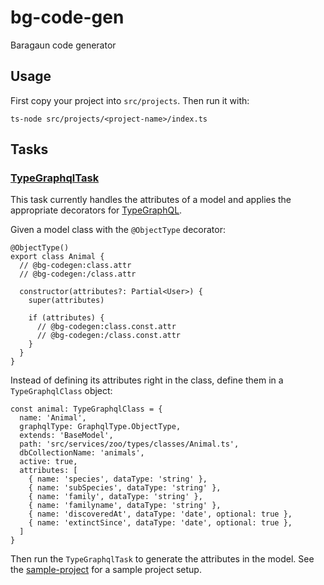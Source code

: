 # bg-code-gen

Baragaun code generator

## Usage

First copy your project into `src/projects`. Then run it with:

    ts-node src/projects/<project-name>/index.ts

## Tasks

### [TypeGraphqlTask](src/tasks/typeGraphqlTask/index.ts)

This task currently handles the attributes of a model and applies the
appropriate decorators for [TypeGraphQL](https://typegraphql.com/).

Given a model class with the `@ObjectType` decorator:

    @ObjectType()
    export class Animal {
      // @bg-codegen:class.attr
      // @bg-codegen:/class.attr

      constructor(attributes?: Partial<User>) {
        super(attributes)

        if (attributes) {
          // @bg-codegen:class.const.attr
          // @bg-codegen:/class.const.attr
        }
      }
    }

Instead of defining its attributes right in the class, define them in a `TypeGraphqlClass` object:

    const animal: TypeGraphqlClass = {
      name: 'Animal',
      graphqlType: GraphqlType.ObjectType,
      extends: 'BaseModel',
      path: 'src/services/zoo/types/classes/Animal.ts',
      dbCollectionName: 'animals',
      active: true,
      attributes: [
        { name: 'species', dataType: 'string' },
        { name: 'subSpecies', dataType: 'string' },
        { name: 'family', dataType: 'string' },
        { name: 'familyname', dataType: 'string' },
        { name: 'discoveredAt', dataType: 'date', optional: true },
        { name: 'extinctSince', dataType: 'date', optional: true },
      ]
    }

Then run the `TypeGraphqlTask` to generate the attributes in the model. See the 
[sample-project](./src/sample-project) for a sample project setup. 


